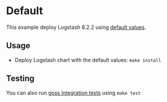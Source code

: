 # Default

This example deploy Logstash 8.2.2 using [default values][].


## Usage

* Deploy Logstash chart with the default values: `make install`


## Testing

You can also run [goss integration tests][] using `make test`


[goss integration tests]: https://github.com/elastic/helm-charts/tree/7.11/logstash/examples/default/test/goss.yaml
[default values]: https://github.com/elastic/helm-charts/tree/7.11/logstash/values.yaml
